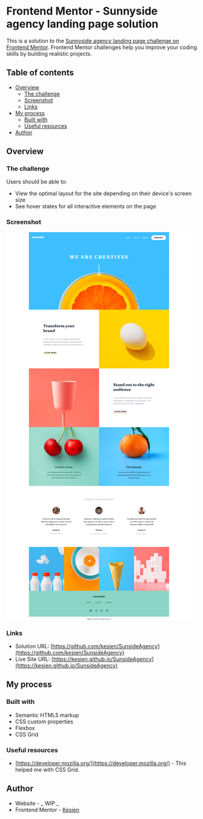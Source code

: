 # Frontend Mentor - Sunnyside agency landing page solution

This is a solution to the [Sunnyside agency landing page challenge on Frontend Mentor](https://www.frontendmentor.io/challenges/sunnyside-agency-landing-page-7yVs3B6ef). Frontend Mentor challenges help you improve your coding skills by building realistic projects.

## Table of contents

- [Overview](#overview)
  - [The challenge](#the-challenge)
  - [Screenshot](#screenshot)
  - [Links](#links)
- [My process](#my-process)
  - [Built with](#built-with)
  - [Useful resources](#useful-resources)
- [Author](#author)

## Overview

### The challenge

Users should be able to:

- View the optimal layout for the site depending on their device's screen size
- See hover states for all interactive elements on the page

### Screenshot

![](./screenshot.jpg)

### Links

- Solution URL: [https://github.com/kesien/SunsideAgency](https://github.com/kesien/SunsideAgency)
- Live Site URL: [https://kesien.github.io/SunsideAgency](https://kesien.github.io/SunsideAgency)

## My process

### Built with

- Semantic HTML5 markup
- CSS custom properties
- Flexbox
- CSS Grid

### Useful resources

- [https://developer.mozilla.org/](https://developer.mozilla.org/) - This helped me with CSS Grid.

## Author

- Website - _ WIP _
- Frontend Mentor - [Kesien](https://www.frontendmentor.io/profile/kesien)
